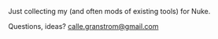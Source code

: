 Just collecting my (and often mods of existing tools) for Nuke.

Questions, ideas? calle.granstrom@gmail.com
